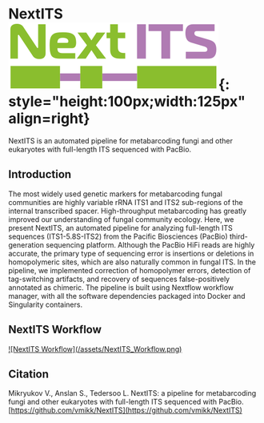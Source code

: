 # NextITS ![NextITS logo](/assets/NextITS_logo.png){: style="height:100px;width:125px" align=right}

NextITS is an automated pipeline for metabarcoding fungi and other eukaryotes with full-length ITS sequenced with PacBio.

## Introduction

The most widely used genetic markers for metabarcoding fungal communities are highly variable rRNA ITS1 and ITS2 sub-regions of the internal transcribed spacer. High-throughput metabarcoding has greatly improved our understanding of fungal community ecology. Here, we present NextITS, an automated pipeline for analyzing full-length ITS sequences (ITS1-5.8S-ITS2) from the Pacific Biosciences (PacBio) third-generation sequencing platform. Although the PacBio HiFi reads are highly accurate, the primary type of sequencing error is insertions or deletions in homopolymeric sites, which are also naturally common in fungal ITS. In the pipeline, we implemented correction of homopolymer errors, detection of tag-switching artifacts, and recovery of sequences false-positively annotated as chimeric. The pipeline is built using Nextflow workflow manager, with all the software dependencies packaged into Docker and Singularity containers.

## NextITS Workflow

<a class="zoom" href="/assets/NextITS_Workflow.png">
![NextITS Workflow](/assets/NextITS_Workflow.png)
</a>

## Citation

Mikryukov V., Anslan S., Tedersoo L. NextITS: a pipeline for metabarcoding fungi and other eukaryotes with full-length ITS sequenced with PacBio. [https://github.com/vmikk/NextITS](https://github.com/vmikk/NextITS)
